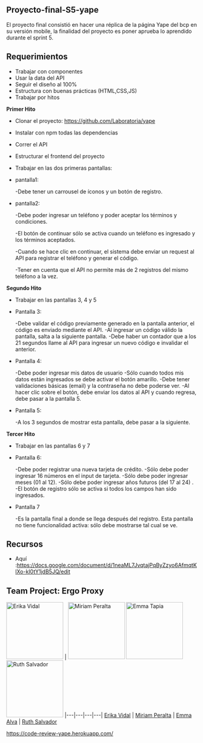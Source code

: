## Proyecto-final-S5-yape

El proyecto final consistió en hacer una réplica de la página Yape del bcp en su versión mobile, la finalidad del proyecto es poner aprueba lo aprendido durante el sprint 5.

## Requerimientos

- Trabajar con componentes
- Usar la data del API
- Seguir el diseño al 100%
- Estructura con buenas prácticas (HTML,CSS,JS)
- Trabajar por hitos

**Primer Hito**
- Clonar el proyecto: https://github.com/Laboratoria/yape
- Instalar con npm todas las dependencias
- Correr el API
- Estructurar el frontend del proyecto
- Trabajar en las dos primeras pantallas:
- pantalla1: 

    -Debe tener un carrousel de íconos y un botón de registro.

- pantalla2: 

    -Debe poder ingresar un teléfono y poder aceptar los términos y condiciones.

    -El botón de continuar sólo se activa cuando un teléfono es ingresado y los términos aceptados.

    -Cuando se hace clic en continuar, el sistema debe enviar un request al API para registrar el teléfono y generar el código.

    -Tener en cuenta que el API no permite más de 2 registros del mismo teléfono a la vez.

**Segundo Hito**

- Trabajar en las pantallas 3, 4 y 5
- Pantalla 3:

    -Debe validar el código previamente generado en la pantalla anterior, el código es enviado mediante el API.
    -Al ingresar un código válido la pantalla, salta a la siguiente pantalla.
    -Debe haber un contador que a los 21 segundos llame al API para ingresar un nuevo código e invalidar el anterior.
    
- Pantalla 4:

    -Debe poder ingresar mis datos de usuario
    -Sólo cuando todos mis datos están ingresados se debe activar el botón amarillo.
    -Debe tener validaciones básicas (email) y la contraseña no debe poderse ver.
    -Al hacer clic sobre el botón, debe enviar los datos al API y cuando regresa, debe pasar a la pantalla 5.
    
- Pantalla 5:

    -A los 3 segundos de mostrar esta pantalla, debe pasar a la siguiente.

**Tercer Hito**

- Trabajar en las pantallas 6 y 7
- Pantalla 6:

    -Debe poder registrar una nueva tarjeta de crédito.
    -Sólo debe poder ingresar 16 números en el input de tarjeta.
    -Sólo debe poder ingresar meses (01 al 12).
    -Sólo debe poder ingresar años futuros (del 17 al 24) .
    -El botón de registro sólo se activa si todos los campos han sido ingresados.
    
- Pantalla 7

    -Es la pantalla final a donde se llega después del registro. Esta pantalla no tiene funcionalidad activa: sólo debe mostrarse tal cual se ve.

## Recursos
- Aquí :https://docs.google.com/document/d/1neaML7JvqtajPqByZzyo6AfmqtKlXo-kI0tY1jdB5JQ/edit


## Team Project: Ergo Proxy

<a href="https://github.com/dianaVidalC"><img src="https://avatars3.githubusercontent.com/u/25887195?v=3&s=460" alt="Erika Vidal" height="150"></a> |
<a href="https://github.com/miriampc"><img src="https://avatars3.githubusercontent.com/u/25912580?v=3&s=460" alt="Miriam Peralta" height="150"></a>
<a href="https://github.com/EmmAlva"><img src="https://avatars2.githubusercontent.com/u/25912496?v=3&s=460" alt="Emma Tapia" height="150"></a>
<a href="https://github.com/RuthSalvador"><img src="https://avatars2.githubusercontent.com/u/25906896?v=3&s=460" alt="Ruth Salvador" height="150"></a>
|---|---|---|---|
[Erika Vidal](https://github.com/dianaVidalC) | [Miriam Peralta](https://github.com/Fiorellacr24/) | [Emma Alva](https://github.com/EmmAlva) | [Ruth Salvador](https://github.com/RuthSalvador) 

https://code-review-yape.herokuapp.com/
